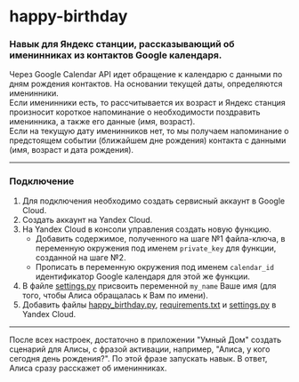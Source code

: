 # happy-birthday

### Навык для Яндекс станции, рассказывающий об именинниках из контактов Google календаря.

Через Google Calendar API идет обращение к календарю с данными по дням рождения контактов.
На основании текущей даты, определяются именинники.  
Если именинники есть, то рассчитывается их возраст и
Яндекс станция произносит короткое напоминание о необходимости поздравить именинника, а также его данные (имя, возраст).  
Если на текущую дату именинников нет, то мы получаем напоминание о предстоящем событии (ближайшем дне рождения) контакта
с данными (имя, возраст и дата рождения).
***
### Подключение
1. Для подключения необходимо создать сервисный аккаунт в Google Cloud.
2. Создать аккаунт на Yandex Cloud.
3. На Yandex Cloud в консоли управления создать новую функцию.
   - Добавить содержимое, полученного на шаге №1 файла-ключа, в переменную окружения под именем `private_key` для функции, созданной на шаге №2. 
   - Прописать в переменную окружения под именем `calendar_id` идентификатор Google календаря для этой же функции. 
4. В файле [settings.py](settings.py) присвоить переменной `my_name` Ваше имя (для того, чтобы Алиса обращалась к Вам по имени).
5. Добавить файлы [happy_birthday.py](happy_birthday.py), [requirements.txt](requirements.txt) 
и [settings.py](settings.py) в Yandex Cloud.
***
После всех настроек, достаточно в приложении "Умный Дом" создать сценарий для Алисы, с фразой активации, например, 
"Алиса, у кого сегодня день рождения?". По этой фразе запускать навык. В ответ, Алиса сразу расскажет об именинниках.
